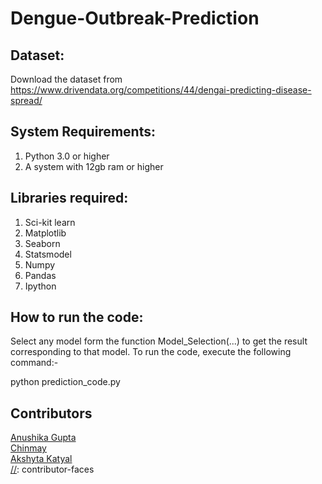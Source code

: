 # Dengue-Outbreak-Prediction

## Dataset:

Download the dataset from
https://www.drivendata.org/competitions/44/dengai-predicting-disease-spread/

## System Requirements:

  1. Python 3.0 or higher
  2. A system with 12gb ram or higher
  
##  Libraries required:
  1. Sci-kit learn
  2. Matplotlib
  3. Seaborn
  4. Statsmodel
  5. Numpy
  6. Pandas
  7. Ipython
  
## How to run the code:
Select any model form the function Model_Selection(...) to get
the result corresponding to that model. To run the code, execute the following
command:-

python prediction_code.py

## Contributors

[//]: contributor-faces

<a href="https://github.com/anushika99">Anushika Gupta</a>
<br>
<a href="https://github.com/budhirajachinmay">Chinmay</a>
<br>
<a href="https://github.com/anushika99">Akshyta Katyal</a>
<br>
[//]: contributor-faces
